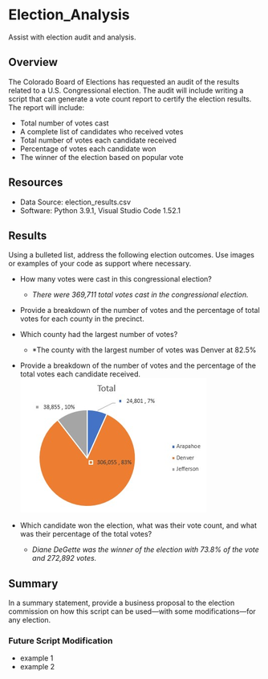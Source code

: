 # Election_Analysis
Assist with election audit and analysis.

## Overview
The Colorado Board of Elections has requested an audit of the results related to a U.S. Congressional election. The audit will include writing a script that can generate a vote count report to certify the election results. The report will include:

- Total number of votes cast
- A complete list of candidates who received votes
- Total number of votes each candidate received
- Percentage of votes each candidate won
- The winner of the election based on popular vote

## Resources
- Data Source: election_results.csv
- Software: Python 3.9.1, Visual Studio Code 1.52.1

## Results

Using a bulleted list, address the following election outcomes. Use images or examples of your code as support where necessary.
* How many votes were cast in this congressional election?
  * *There were 369,711 total votes cast in the congressional election.*

* Provide a breakdown of the number of votes and the percentage of total votes for each county in the precinct.

* Which county had the largest number of votes?
  * *The county with the largest number of votes was Denver at 82.5%

* Provide a breakdown of the number of votes and the percentage of the total votes each candidate received.
![](https://github.com/NAppazeller/Election_Analysis/blob/main/Resources/County%20Vote%20Image.jpg)

* Which candidate won the election, what was their vote count, and what was their percentage of the total votes?
  * *Diane DeGette was the winner of the election with 73.8% of the vote and 272,892 votes.*

## Summary 

In a summary statement, provide a business proposal to the election commission on how this script can be used—with some modifications—for any election. 

### Future Script Modification
* example 1
* example 2
